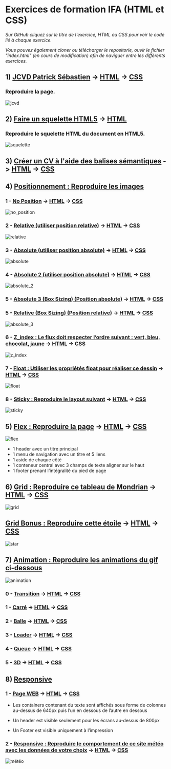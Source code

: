 # Exercices de formation IFA (HTML et CSS)

*Sur GitHub cliquez sur le titre de l'exercice, HTML ou CSS pour voir le code lié à chaque exercice.*

*Vous pouvez également cloner ou télécharger le repositorie, ouvir le fichier "index.html" (en cours de modification) afin de naviguer entre les différents exercices.*


## 1) [JCVD Patrick Sébastien](https://github.com/cedric-famibelle/html_css/tree/master/1-jcvd_patrick_sebastien) -> [HTML](https://github.com/cedric-famibelle/html_css/blob/master/1-jcvd_patrick_sebastien/index.html) -> [CSS](https://github.com/cedric-famibelle/html_css/blob/master/1-jcvd_patrick_sebastien/script/style.css)

### Reproduire la page.

![jcvd](https://github.com/cedric-famibelle/html_css/blob/master/img/jcvdpat.jpg)


## 2) [Faire un squelette HTML5](https://github.com/cedric-famibelle/html_css/tree/master/2-squelette_html) -> [HTML](https://github.com/cedric-famibelle/html_css/blob/master/2-squelette_html/index.html)

### Reproduire le squelette HTML du document en HTML5.

![squelette](https://github.com/cedric-famibelle/html_css/blob/master/img/squelette.jpg)


## 3) [Créer un CV à l'aide des balises sémantiques](https://github.com/cedric-famibelle/html_css/tree/master/3-cv_html) -> [HTML](https://github.com/cedric-famibelle/html_css/blob/master/3-cv_html/cv.html) -> [CSS](https://github.com/cedric-famibelle/html_css/blob/master/3-cv_html/script/style.css)


## 4) [Positionnement : Reproduire les images](https://github.com/cedric-famibelle/html_css/tree/master/4-positionnement) 

### 1 - [No Position](https://github.com/cedric-famibelle/html_css/tree/master/4-positionnement/1-no_position) -> [HTML](https://github.com/cedric-famibelle/html_css/blob/master/4-positionnement/1-no_position/no_position.html) -> [CSS](https://github.com/cedric-famibelle/html_css/blob/master/4-positionnement/1-no_position/style.css)

![no_position](https://github.com/cedric-famibelle/html_css/blob/master/img/1-no_position.jpg)


### 2 - [Relative (utiliser position relative)](https://github.com/cedric-famibelle/html_css/tree/master/4-positionnement/2-relative) -> [HTML](https://github.com/cedric-famibelle/html_css/blob/master/4-positionnement/2-relative/relative.html) -> [CSS](https://github.com/cedric-famibelle/html_css/blob/master/4-positionnement/2-relative/style.css)

![relative](https://github.com/cedric-famibelle/html_css/blob/master/img/2-relative.jpg)


### 3 - [Absolute (utiliser position absolute)](https://github.com/cedric-famibelle/html_css/tree/master/4-positionnement/3-absolute) -> [HTML](https://github.com/cedric-famibelle/html_css/blob/master/4-positionnement/3-absolute/absolute.html) -> [CSS](https://github.com/cedric-famibelle/html_css/blob/master/4-positionnement/3-absolute/style.css)

![absolute](https://github.com/cedric-famibelle/html_css/blob/master/img/3-absolute.jpg)


### 4 - [Absolute 2 (utiliser position absolute)](https://github.com/cedric-famibelle/html_css/tree/master/4-positionnement/4-absolute_2) -> [HTML](https://github.com/cedric-famibelle/html_css/blob/master/4-positionnement/4-absolute_2/absolute_2.html) -> [CSS](https://github.com/cedric-famibelle/html_css/blob/master/4-positionnement/4-absolute_2/style.css)

![absolute_2](https://github.com/cedric-famibelle/html_css/blob/master/img/4-absolute_2.jpg)


### 5 - [Absolute 3 (Box Sizing) (Position absolute)](https://github.com/cedric-famibelle/html_css/tree/master/4-positionnement/5-absolute_3_box_size) -> [HTML](https://github.com/cedric-famibelle/html_css/blob/master/4-positionnement/5-absolute_3_box_size/absolute_3_box_size.html) -> [CSS](https://github.com/cedric-famibelle/html_css/blob/master/4-positionnement/5-absolute_3_box_size/style.css)

### 5 - [Relative (Box Sizing) (Position relative)](https://github.com/cedric-famibelle/html_css/tree/master/4-positionnement/5-relative_box_size) -> [HTML](https://github.com/cedric-famibelle/html_css/blob/master/4-positionnement/5-relative_box_size/relative_box_size.html) -> [CSS](https://github.com/cedric-famibelle/html_css/blob/master/4-positionnement/5-relative_box_size/style.css)

![absolute_3](https://github.com/cedric-famibelle/html_css/blob/master/img/5-absolute_3_box_size.jpg)


### 6 - [Z_index : Le flux doit respecter l’ordre suivant : vert, bleu, chocolat, jaune](https://github.com/cedric-famibelle/html_css/tree/master/4-positionnement/6-z_index) -> [HTML](https://github.com/cedric-famibelle/html_css/blob/master/4-positionnement/6-z_index/z_index.html) -> [CSS](https://github.com/cedric-famibelle/html_css/blob/master/4-positionnement/6-z_index/style.css)

![z_index](https://github.com/cedric-famibelle/html_css/blob/master/img/6-z_index.jpg)


### 7 - [Float : Utiliser les propriétés float pour réaliser ce dessin](https://github.com/cedric-famibelle/html_css/tree/master/4-positionnement/7-float) -> [HTML](https://github.com/cedric-famibelle/html_css/blob/master/4-positionnement/7-float/float.html) -> [CSS](https://github.com/cedric-famibelle/html_css/blob/master/4-positionnement/7-float/style.css)

![float](https://github.com/cedric-famibelle/html_css/blob/master/img/7-float.jpg)

### 8 - [Sticky : Reproduire le layout suivant](https://github.com/cedric-famibelle/html_css/tree/master/4-positionnement/8-sticky) -> [HTML](https://github.com/cedric-famibelle/html_css/blob/master/4-positionnement/8-sticky/sticky.html) -> [CSS](https://github.com/cedric-famibelle/html_css/blob/master/4-positionnement/8-sticky/style.css)

![sticky](https://github.com/cedric-famibelle/html_css/blob/master/img/8-sticky.jpg)


## 5) [Flex : Reproduire la page](https://github.com/cedric-famibelle/html_css/tree/master/5-flex) -> [HTML](https://github.com/cedric-famibelle/html_css/blob/master/5-flex/flex-exo.html) -> [CSS](https://github.com/cedric-famibelle/html_css/blob/master/5-flex/style.css)

![flex](https://github.com/cedric-famibelle/html_css/blob/master/img/5-flex.jpg)

* 1 header avec un titre principal
* 1 menu de navigation avec un titre et 5 liens
* 1 aside de chaque côté
* 1 conteneur central avec 3 champs de texte aligner sur le haut
* 1 footer prenant l’intégralité du pied de page


## 6) [Grid : Reproduire ce tableau de Mondrian](https://github.com/cedric-famibelle/html_css/tree/master/6-grid) -> [HTML](https://github.com/cedric-famibelle/html_css/blob/master/6-grid/grid.html) -> [CSS](https://github.com/cedric-famibelle/html_css/blob/master/6-grid/style.css)

![grid](https://github.com/cedric-famibelle/html_css/blob/master/img/6-grid.jpg)

## [Grid Bonus : Reproduire cette étoile](https://github.com/cedric-famibelle/html_css/tree/master/6-grid/star) -> [HTML](https://github.com/cedric-famibelle/html_css/blob/master/6-grid/star/star.html) -> [CSS](https://github.com/cedric-famibelle/html_css/blob/master/6-grid/star/style.css)

![star](https://github.com/cedric-famibelle/html_css/blob/master/6-grid/star/exemple.jpg)


## 7) [Animation : Reproduire les animations du gif ci-dessous](https://github.com/cedric-famibelle/html_css/tree/master/7-animation)

![animation](https://github.com/cedric-famibelle/html_css/blob/master/7-animation/animation.gif)

### 0 - [Transition](https://github.com/cedric-famibelle/html_css/tree/master/7-animation/0-transition) -> [HTML](https://github.com/cedric-famibelle/html_css/blob/master/7-animation/0-transition/transition.html) -> [CSS](https://github.com/cedric-famibelle/html_css/blob/master/7-animation/0-transition/style.css)


### 1 - [Carré](https://github.com/cedric-famibelle/html_css/tree/master/7-animation/1-carre) -> [HTML](https://github.com/cedric-famibelle/html_css/blob/master/7-animation/1-carre/carre.html) -> [CSS](https://github.com/cedric-famibelle/html_css/blob/master/7-animation/1-carre/style.css)


### 2 - [Balle](https://github.com/cedric-famibelle/html_css/tree/master/7-animation/2-balle) -> [HTML](https://github.com/cedric-famibelle/html_css/blob/master/7-animation/2-balle/balle.html) -> [CSS](https://github.com/cedric-famibelle/html_css/blob/master/7-animation/2-balle/style.css)


### 3 - [Loader](https://github.com/cedric-famibelle/html_css/tree/master/7-animation/3-loader) -> [HTML](https://github.com/cedric-famibelle/html_css/blob/master/7-animation/3-loader/loader.html) -> [CSS](https://github.com/cedric-famibelle/html_css/blob/master/7-animation/3-loader/style.css)


### 4 - [Queue](https://github.com/cedric-famibelle/html_css/tree/master/7-animation/4-queue) -> [HTML](https://github.com/cedric-famibelle/html_css/blob/master/7-animation/4-queue/queue.html) -> [CSS](https://github.com/cedric-famibelle/html_css/blob/master/7-animation/4-queue/style.css)


### 5 - [3D](https://github.com/cedric-famibelle/html_css/tree/master/7-animation/5-3d) -> [HTML](https://github.com/cedric-famibelle/html_css/blob/master/7-animation/5-3d/3d.html) -> [CSS](https://github.com/cedric-famibelle/html_css/blob/master/7-animation/5-3d/style.css)


## 8) [Responsive](https://github.com/cedric-famibelle/html_css/tree/master/8-responsive)

### 1 - [Page WEB](https://github.com/cedric-famibelle/html_css/tree/master/8-responsive/1-page_web) -> [HTML](https://github.com/cedric-famibelle/html_css/blob/master/8-responsive/1-page_web/responsive.html) -> [CSS](https://github.com/cedric-famibelle/html_css/blob/master/8-responsive/1-page_web/style.css)

* Les containers contenant du texte sont affichés sous forme de colonnes au-dessus de 640px puis l’un en dessous de l’autre en dessous

* Un header est visible seulement pour les écrans au-dessus de 800px

* Un Footer est visible uniquement à l’impression

### 2 - [Responsive : Reproduire le comportement de ce site météo avec les données de votre choix](https://github.com/cedric-famibelle/html_css/tree/master/8-responsive/2-meteo) -> [HTML](https://github.com/cedric-famibelle/html_css/blob/master/8-responsive/2-meteo/meteo.html) -> [CSS](https://github.com/cedric-famibelle/html_css/blob/master/8-responsive/2-meteo/style.css)

![météo](https://github.com/cedric-famibelle/html_css/blob/master/img/responsive.jpg)